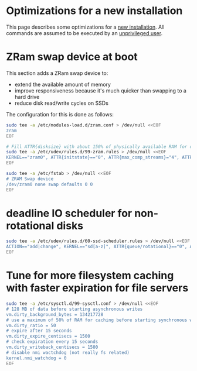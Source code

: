 # Optimizations for a new installation
This page describes some optimizations for a [new installation](basic-installation.md).
All commands are assumed to be executed by an [unprivileged user](recommended-installation.md#add-an-administrative-user).

# ZRam swap device at boot
This section adds a ZRam swap device to:
* extend the available amount of memory
* improve responsiveness because it's much quicker than swapping to a hard drive
* reduce disk read/write cycles on SSDs

The configuration for this is done as follows:
```bash
sudo tee -a /etc/modules-load.d/zram.conf > /dev/null <<EOF
zram
EOF

# Fill ATTR{disksize} with about 150% of physically available RAM for doubling RAM or 75% for i.e. file servers
sudo tee -a /etc/udev/rules.d/99-zram.rules > /dev/null <<EOF
KERNEL=="zram0", ATTR{initstate}=="0", ATTR{max_comp_streams}="4", ATTR{comp_algorithm}="lz4", ATTR{disksize}="1536M", RUN="/usr/bin/mkswap /dev/zram0", TAG+="systemd"
EOF

sudo tee -a /etc/fstab > /dev/null <<EOF
# ZRAM Swap device
/dev/zram0 none swap defaults 0 0
EOF
```

# deadline IO scheduler for non-rotational disks
```bash
sudo tee -a /etc/udev/rules.d/60-ssd-scheduler.rules > /dev/null <<EOF
ACTION=="add|change", KERNEL=="sd[a-z]", ATTR{queue/rotational}=="0", ATTR{queue/scheduler}="deadline"
EOF
```

# Tune for more filesystem caching with faster expiration for file servers
```bash
sudo tee -a /etc/sysctl.d/99-sysctl.conf > /dev/null <<EOF
# 128 MB of data before starting asynchronous writes
vm.dirty_background_bytes = 134217728
# use a maximum of 50% of RAM for caching before starting synchronous writes
vm.dirty_ratio = 50
# expire after 15 seconds
vm.dirty_expire_centisecs = 1500
# check expiration every 15 seconds
vm.dirty_writeback_centisecs = 1500
# disable nmi wactchdog (not really fs related)
kernel.nmi_watchdog = 0
EOF
```

